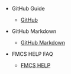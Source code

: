 - GitHub Guide

  - [GitHub](/README.md "Title Test GitHub")
  
- GitHub Markdown

  - [GitHub Markdown](/markdown.md "Title Test GitHub Markdown")
  
- FMCS HELP FAQ

  - [FMCS HELP](/en/README.md)
